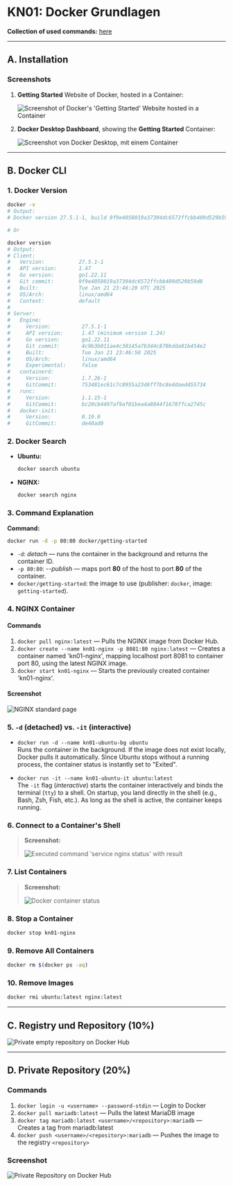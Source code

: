 # KN01: Docker Grundlagen

**Collection of used commands:** [here](./docker.sh)

---

## A. Installation

### Screenshots

1. **Getting Started** Website of Docker, hosted in a Container:

    ![Screenshot of Docker's 'Getting Started' Website hosted in a Container](/m347-Container/x-resources/01/website.png)

2. **Docker Desktop Dashboard**, showing the **Getting Started** Container:

    ![Screenshot von Docker Desktop, mit einem Container](/m347-Container/x-resources/01/desktop.png)

---

## B. Docker CLI

### 1. Docker Version

```sh
docker -v
# Output:
# Docker version 27.5.1-1, build 9f9e4058019a37304dc6572ffcbb409d529b59d8

# Or

docker version
# Output:
# Client:
#   Version:           27.5.1-1
#   API version:       1.47
#   Go version:        go1.22.11
#   Git commit:        9f9e4058019a37304dc6572ffcbb409d529b59d8
#   Built:             Tue Jan 21 23:46:20 UTC 2025
#   OS/Arch:           linux/amd64
#   Context:           default
#
# Server:
#   Engine:
#     Version:          27.5.1-1
#     API version:      1.47 (minimum version 1.24)
#     Go version:       go1.22.11
#     Git commit:       4c9b3b011ae4c30145a7b344c870bdda01b454e2
#     Built:            Tue Jan 21 23:46:50 2025
#     OS/Arch:          linux/amd64
#     Experimental:     false
#   containerd:
#     Version:          1.7.26-1
#     GitCommit:        753481ec61c7c8955a23d6ff7bc8e4daed455734
#   runc:
#     Version:          1.1.15-1
#     GitCommit:        bc20cb4497af9af01bea4a8044f1678ffca2745c
#   docker-init:
#     Version:          0.19.0
#     GitCommit:        de40ad0
```

### 2. Docker Search

- **Ubuntu:**

    ```sh
    docker search ubuntu
    ```

- **NGINX:**

    ```sh
    docker search nginx
    ```

### 3. Command Explanation

**Command:**

```sh
docker run -d -p 80:80 docker/getting-started
```

- `-d`: _detach_ — runs the container in the background and returns the container ID.
- `-p 80:80`: _--publish_ — maps port **80** of the host to port **80** of the container.
- `docker/getting-started`: the image to use (publisher: `docker`, image: `getting-started`).

### 4. NGINX Container

#### Commands

1. `docker pull nginx:latest` — Pulls the NGINX image from Docker Hub.
2. `docker create --name kn01-nginx -p 8081:80 nginx:latest` — Creates a container named 'kn01-nginx', mapping localhost port 8081 to container port 80, using the latest NGINX image.
3. `docker start kn01-nginx` — Starts the previously created container 'kn01-nginx'.

#### Screenshot

![NGINX standard page](/m347-Container/x-resources/01/nginx.png)

### 5. `-d` (detached) vs. `-it` (interactive)

- `docker run -d --name kn01-ubuntu-bg ubuntu`  
    Runs the container in the background. If the image does not exist locally, Docker pulls it automatically. Since Ubuntu stops without a running process, the container status is instantly set to "Exited".

- `docker run -it --name kn01-ubuntu-it ubuntu:latest`  
    The `-it` flag (_interactive_) starts the container interactively and binds the terminal (`tty`) to a shell. On startup, you land directly in the shell (e.g., Bash, Zsh, Fish, etc.). As long as the shell is active, the container keeps running.

### 6. Connect to a Container's Shell

> **Screenshot:**
>
> ![Executed command 'service nginx status' with result](/m347-Container/x-resources/01/service-nginx-status.png)

### 7. List Containers

> **Screenshot:**
>
> ![Docker container status](/m347-Container/x-resources/01/docker-ps-a.png)

### 8. Stop a Container

```sh
docker stop kn01-nginx
```

### 9. Remove All Containers

```sh
docker rm $(docker ps -aq)
```

### 10. Remove Images

```sh
docker rmi ubuntu:latest nginx:latest
```

---

## C. Registry und Repository (10%)

![Private empty repository on Docker Hub](/m347-Container/x-resources/01/docker-hub.png)

---

## D. Private Repository (20%)

### Commands

1. `docker login -u <username> --password-stdin` — Login to Docker
2. `docker pull mariadb:latest` — Pulls the latest MariaDB image
3. `docker tag mariadb:latest <username>/<repository>:mariadb` — Creates a tag from mariadb:latest
4. `docker push <username>/<repository>:mariadb` — Pushes the image to the registry `<repository>`

### Screenshot

![Private Repository on Docker Hub](/m347-Container/x-resources/01/docker-hub-repo.png)
